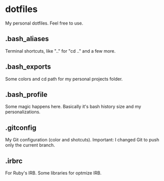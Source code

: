 dotfiles
========

My personal dotfiles. Feel free to use.

.bash_aliases
-------------
Terminal shortcuts, like ".." for "cd .." and a few more.

.bash_exports
-------------
Some colors and cd path for my personal projects folder.

.bash_profile
-------------
Some magic happens here. Basically it's bash history size and my personalizations.

.gitconfig
-------------
My Git configuration (color and shotcuts). Important: I changed Git to push only the current branch.

.irbrc
-------------
For Ruby's IRB. Some libraries for optmize IRB.